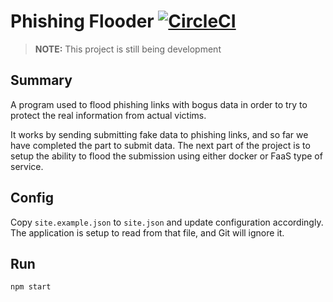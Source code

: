 # Phishing Flooder [![CircleCI](https://circleci.com/gh/samerziade/phishing-flooder/tree/master.svg?style=svg)](https://circleci.com/gh/samerziade/phishing-flooder/tree/master)

> **NOTE:** This project is still being development

## Summary

A program used to flood phishing links with bogus data in order to try to protect the real information from actual victims.

It works by sending submitting fake data to phishing links, and so far we have completed the part to submit data. The next part of the project is to setup the ability to flood the submission using either docker or FaaS type of service.

## Config

Copy `site.example.json` to `site.json` and update configuration accordingly. The application is setup to read from that file, and Git will ignore it.

## Run

```bash
npm start
```
